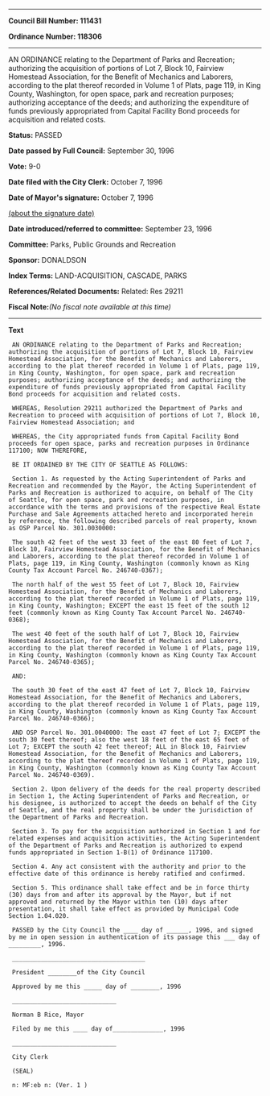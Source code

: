 

********

**Council Bill Number: 111431**
   
**Ordinance Number: 118306**
********

 AN ORDINANCE relating to the Department of Parks and Recreation; authorizing the acquisition of portions of Lot 7, Block 10, Fairview Homestead Association, for the Benefit of Mechanics and Laborers, according to the plat thereof recorded in Volume 1 of Plats, page 119, in King County, Washington, for open space, park and recreation purposes; authorizing acceptance of the deeds; and authorizing the expenditure of funds previously appropriated from Capital Facility Bond proceeds for acquisition and related costs.

**Status:** PASSED
   
**Date passed by Full Council:** September 30, 1996
   
**Vote:** 9-0
   
**Date filed with the City Clerk:** October 7, 1996
   
**Date of Mayor's signature:** October 7, 1996
   
[(about the signature date)](/~public/approvaldate.htm)
   
   
   
**Date introduced/referred to committee:** September 23, 1996
   
**Committee:** Parks, Public Grounds and Recreation
   
**Sponsor:** DONALDSON
   
   
**Index Terms:** LAND-ACQUISITION, CASCADE, PARKS

**References/Related Documents:** Related: Res 29211

**Fiscal Note:**_(No fiscal note available at this time)_

********

**Text**
   
```
 AN ORDINANCE relating to the Department of Parks and Recreation; authorizing the acquisition of portions of Lot 7, Block 10, Fairview Homestead Association, for the Benefit of Mechanics and Laborers, according to the plat thereof recorded in Volume 1 of Plats, page 119, in King County, Washington, for open space, park and recreation purposes; authorizing acceptance of the deeds; and authorizing the expenditure of funds previously appropriated from Capital Facility Bond proceeds for acquisition and related costs.

 WHEREAS, Resolution 29211 authorized the Department of Parks and Recreation to proceed with acquisition of portions of Lot 7, Block 10, Fairview Homestead Association; and

 WHEREAS, the City appropriated funds from Capital Facility Bond proceeds for open space, parks and recreation purposes in Ordinance 117100; NOW THEREFORE,

 BE IT ORDAINED BY THE CITY OF SEATTLE AS FOLLOWS:

 Section 1. As requested by the Acting Superintendent of Parks and Recreation and recommended by the Mayor, the Acting Superintendent of Parks and Recreation is authorized to acquire, on behalf of The City of Seattle, for open space, park and recreation purposes, in accordance with the terms and provisions of the respective Real Estate Purchase and Sale Agreements attached hereto and incorporated herein by reference, the following described parcels of real property, known as OSP Parcel No. 301.0030000:

 The south 42 feet of the west 33 feet of the east 80 feet of Lot 7, Block 10, Fairview Homestead Association, for the Benefit of Mechanics and Laborers, according to the plat thereof recorded in Volume 1 of Plats, page 119, in King County, Washington (commonly known as King County Tax Account Parcel No. 246740-0367);

 The north half of the west 55 feet of Lot 7, Block 10, Fairview Homestead Association, for the Benefit of Mechanics and Laborers, according to the plat thereof recorded in Volume 1 of Plats, page 119, in King County, Washington; EXCEPT the east 15 feet of the south 12 feet (commonly known as King County Tax Account Parcel No. 246740- 0368);

 The west 40 feet of the south half of Lot 7, Block 10, Fairview Homestead Association, for the Benefit of Mechanics and Laborers, according to the plat thereof recorded in Volume 1 of Plats, page 119, in King County, Washington (commonly known as King County Tax Account Parcel No. 246740-0365);

 AND:

 The south 30 feet of the east 47 feet of Lot 7, Block 10, Fairview Homestead Association, for the Benefit of Mechanics and Laborers, according to the plat thereof recorded in Volume 1 of Plats, page 119, in King County, Washington (commonly known as King County Tax Account Parcel No. 246740-0366);

 AND OSP Parcel No. 301.0040000: The east 47 feet of Lot 7; EXCEPT the south 30 feet thereof; also the west 18 feet of the east 65 feet of Lot 7; EXCEPT the south 42 feet thereof; ALL in Block 10, Fairview Homestead Association, for the Benefit of Mechanics and Laborers, according to the plat thereof recorded in Volume 1 of Plats, page 119, in King County, Washington (commonly known as King County Tax Account Parcel No. 246740-0369).

 Section 2. Upon delivery of the deeds for the real property described in Section 1, the Acting Superintendent of Parks and Recreation, or his designee, is authorized to accept the deeds on behalf of the City of Seattle, and the real property shall be under the jurisdiction of the Department of Parks and Recreation.

 Section 3. To pay for the acquisition authorized in Section 1 and for related expenses and acquisition activities, the Acting Superintendent of the Department of Parks and Recreation is authorized to expend funds appropriated in Section 1-B(1) of Ordinance 117100.

 Section 4. Any act consistent with the authority and prior to the effective date of this ordinance is hereby ratified and confirmed.

 Section 5. This ordinance shall take effect and be in force thirty (30) days from and after its approval by the Mayor, but if not approved and returned by the Mayor within ten (10) days after presentation, it shall take effect as provided by Municipal Code Section 1.04.020.

 PASSED by the City Council the ____ day of ______, 1996, and signed by me in open session in authentication of its passage this ___ day of _________, 1996.

 _____________________________________

 President ________of the City Council

 Approved by me this _____ day of ________, 1996

 _____________________________

 Norman B Rice, Mayor

 Filed by me this ____ day of______________, 1996

 _____________________________

 City Clerk

 (SEAL)

 n: MF:eb n: (Ver. 1 )

```
